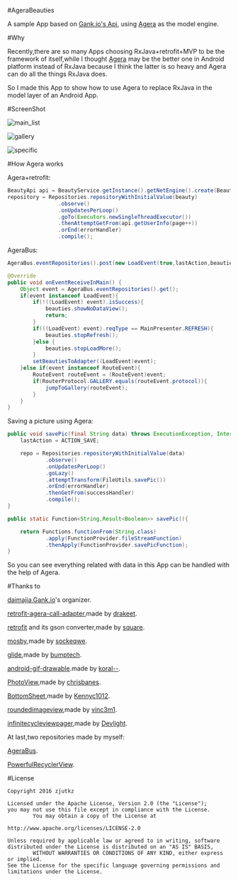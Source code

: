 #AgeraBeauties

A sample App based on [Gank.io's Api](http://gank.io/api), using [Agera](https://github.com/google/agera) as the model engine.



#Why

Recently,there are so many Apps choosing RxJava+retrofit+MVP to be the framework of itself,while I thought  [Agera](https://github.com/google/agera) may be the better one in Android platform instead of RxJava because I think the latter is so heavy and Agera can do all the things RxJava does.

So I made this App to show how to use Agera to replace RxJava in the model layer of an Android App.



#ScreenShot

 ![main_list](screenshots/main_list.png)



 ![gallery](screenshots/gallery.png)



 ![specific](screenshots/specific.png)





#How Agera works

Agera+retrofit:

```java
BeautyApi api = BeautyService.getInstance().getNetEngine().create(BeautyApi.class);
repository = Repositories.repositoryWithInitialValue(beauty)
                .observe()
                .onUpdatesPerLoop()
                .goTo(Executors.newSingleThreadExecutor())
                .thenAttemptGetFrom(api.getUserInfo(page++))
                .orEnd(errorHandler)
                .compile();
```

AgeraBus:

```java
AgeraBus.eventRepositories().post(new LoadEvent(true,lastAction,beauties.results));
```

```java
@Override
public void onEventReceiveInMain() {
    Object event = AgeraBus.eventRepositories().get();
    if(event instanceof LoadEvent){
        if(!((LoadEvent) event).isSuccess){
            beauties.showNoDataView();
            return;
        }
        if(((LoadEvent) event).reqType == MainPresenter.REFRESH){
            beauties.stopRefresh();
        }else {
            beauties.stopLoadMore();
        }
        setBeautiesToAdapter((LoadEvent)event);
    }else if(event instanceof RouteEvent){
        RouteEvent routeEvent = (RouteEvent)event;
        if(RouterProtocol.GALLERY.equals(routeEvent.protocol)){
            jumpToGallery(routeEvent);
        }
    }
}
```

Saving a picture using Agera:

```java
public void savePic(final String data) throws ExecutionException, InterruptedException {
    lastAction = ACTION_SAVE;

    repo = Repositories.repositoryWithInitialValue(data)
            .observe()
            .onUpdatesPerLoop()
            .goLazy()
            .attemptTransform(FileUtils.savePic())
            .orEnd(errorHandler)
            .thenGetFrom(successHandler)
            .compile();
}
```

```java
public static Function<String,Result<Boolean>> savePic(){

    return Functions.functionFrom(String.class)
            .apply(FunctionProvider.fileStreamFunction)
            .thenApply(FunctionProvider.savePicFunction);
}
```

So you can see everything related with data in this App can be handled with the help of Agera.



#Thanks to

[daimajia](https://github.com/daimajia),[Gank.io](http://gank.io)'s organizer.

[retrofit-agera-call-adapter](https://github.com/drakeet/retrofit-agera-call-adapter),made by [drakeet](https://github.com/drakeet).

[retrofit](https://github.com/square/retrofit) and its gson converter,made by [square](https://github.com/square).

[mosby](https://github.com/sockeqwe/mosby),made by [sockeqwe](https://github.com/sockeqwe).

[glide](https://github.com/bumptech/glide),made by [bumptech](https://github.com/bumptech).

[android-gif-drawable](https://github.com/koral--/android-gif-drawable).made by [koral--](https://github.com/koral--).

[PhotoView](https://github.com/chrisbanes/PhotoView),made by [chrisbanes](https://github.com/chrisbanes).

[BottomSheet](https://github.com/Kennyc1012/BottomSheet),made by [Kennyc1012](https://github.com/Kennyc1012).

[roundedimageview](https://github.com/vinc3m1/RoundedImageView),made by [vinc3m1](https://github.com/vinc3m1).

[infinitecycleviewpager](https://github.com/DevLight-Mobile-Agency/InfiniteCycleViewPager),made by [Devlight](https://github.com/DevLight-Mobile-Agency).

At last,two repositories made by myself:

[AgeraBus](https://github.com/zjutkz/AgeraBus).

[PowerfulRecyclerView](https://github.com/zjutkz/PowerfulRecyclerView).

#License

```
Copyright 2016 zjutkz

Licensed under the Apache License, Version 2.0 (the "License");
you may not use this file except in compliance with the License.
        You may obtain a copy of the License at

http://www.apache.org/licenses/LICENSE-2.0

Unless required by applicable law or agreed to in writing, software
distributed under the License is distributed on an "AS IS" BASIS,
        WITHOUT WARRANTIES OR CONDITIONS OF ANY KIND, either express or implied.
See the License for the specific language governing permissions and
limitations under the License.
```